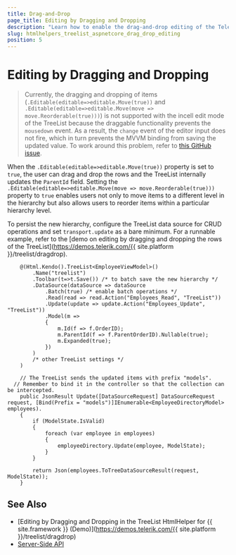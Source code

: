 ```yaml
---
title: Drag-and-Drop
page_title: Editing by Dragging and Dropping
description: "Learn how to enable the drag-and-drop editing of the Telerik UI TreeList component for {{ site.framework }}."
slug: htmlhelpers_treelist_aspnetcore_drag_drop_editing
position: 5
---
```


# Editing by Dragging and Dropping

> Currently, the dragging and dropping of items (`.Editable(editable=>editable.Move(true))` and `.Editable(editable=>editable.Move(move => move.Reorderable(true)))`) is not supported with the incell edit mode of the TreeList because the draggable functionality prevents the `mousedown` event. As a result, the `change` event of the editor input does not fire, which in turn prevents the MVVM binding from saving the updated value. To work around this problem, refer to [this GitHub issue](https://github.com/telerik/kendo-ui-core/issues/4673).

When the `.Editable(editable=>editable.Move(true))` property is set to `true`, the user can drag and drop the rows and the TreeList internally updates the `ParentId` field. Setting the `.Editable(editable=>editable.Move(move => move.Reorderable(true)))` property to `true` enables users not only to move items to a different level in the hierarchy but also allows users to reorder items within a particular hierarchy level.

To persist the new hierarchy, configure the TreeList data source for CRUD operations and set `transport.update` as a bare minimum. For a runnable example, refer to the [demo on editing by dragging and dropping the rows of the TreeList](https://demos.telerik.com/{{ site.platform }}/treelist/dragdrop).

```tab-HtmlHelper
    @(Html.Kendo().TreeList<EmployeeViewModel>()
    	.Name("treelist")
    	.Toolbar(t=>t.Save()) /* to batch save the new hierarchy */
		.DataSource(dataSource => dataSource
        	.Batch(true) /* enable batch operations */
        	.Read(read => read.Action("Employees_Read", "TreeList"))
        	.Update(update => update.Action("Employees_Update", "TreeList"))
        	.Model(m =>
        	{
        	    m.Id(f => f.OrderID);
        	    m.ParentId(f => f.ParentOrderID).Nullable(true);
        	    m.Expanded(true);
        	})
    	)
		/* other TreeList settings */
	)
```
```tab-Controller
	// The TreeList sends the updated items with prefix "models".
  // Remember to bind it in the controller so that the collection can be intercepted.
	public JsonResult Update([DataSourceRequest] DataSourceRequest request, [Bind(Prefix = "models")]IEnumerable<EmployeeDirectoryModel> employees).
    {
        if (ModelState.IsValid)
        {
            foreach (var employee in employees)
            {
                employeeDirectory.Update(employee, ModelState);
            }
        }

        return Json(employees.ToTreeDataSourceResult(request, ModelState));
    }
```

## See Also

* [Editing by Dragging and Dropping in the TreeList HtmlHelper for {{ site.framework }} (Demo)](https://demos.telerik.com/{{ site.platform }}/treelist/dragdrop)
* [Server-Side API](/api/treelist)
